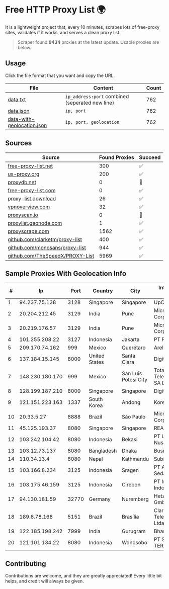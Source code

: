 
# Free HTTP Proxy List 🌍

It is a lightweight project that, every 10 minutes, scrapes lots of free-proxy sites, validates if it works, and serves a clean proxy list.


> Scraper found **9434** proxies at the latest update. Usable proxies are below.

## Usage

Click the file format that you want and copy the URL.


|File|Content|Count|
|----|-------|-----|
|[data.txt](https://raw.githubusercontent.com/themiralay/Proxy-List-World/master/data.txt)|`ip_address:port` combined (seperated new line)|762|
|[data.json](https://raw.githubusercontent.com/themiralay/Proxy-List-World/master/data.json)|`ip, port`|762|
|[data-with-geolocation.json](https://raw.githubusercontent.com/themiralay/Proxy-List-World/master/data-with-geolocation.json)|`ip, port, geolocation`|762|

## Sources

|Source|Found Proxies|Succeed|
|------|-------------|-------|
|[free-proxy-list.net](https://free-proxy-list.net)|300|✅|
|[us-proxy.org](https://www.us-proxy.org)|200|✅|
|[proxydb.net](http://proxydb.net)|0|🚫|
|[free-proxy-list.com](https://free-proxy-list.com/?page=&port=&type%5B%5D=http&type%5B%5D=https&up_time=0&search=Search)|0|✅|
|[proxy-list.download](https://www.proxy-list.download/HTTP)|26|✅|
|[vpnoverview.com](https://vpnoverview.com/privacy/anonymous-browsing/free-proxy-servers)|32|✅|
|[proxyscan.io](https://www.proxyscan.io)|0|🚫|
|[proxylist.geonode.com](https://proxylist.geonode.com/api/proxy-list?limit=300&page=1&sort_by=lastChecked&sort_type=desc&protocols=http,https)|1|✅|
|[proxyscrape.com](https://api.proxyscrape.com/v2/?request=displayproxies&protocol=http&timeout=10000&country=all&ssl=all&anonymity=all)|1562|✅|
|[github.com/clarketm/proxy-list](https://raw.githubusercontent.com/clarketm/proxy-list/master/proxy-list-raw.txt)|400|✅|
|[github.com/monosans/proxy-list](https://raw.githubusercontent.com/monosans/proxy-list/main/proxies/http.txt)|944|✅|
|[github.com/TheSpeedX/PROXY-List](https://raw.githubusercontent.com/TheSpeedX/PROXY-List/master/http.txt)|5969|✅|


## Sample Proxies With Geolocation Info

|#|Ip|Port|Country|City|Internet Service Provider|
|-|--|----|-------|----|-------------------------|
|1|94.237.75.138|3128|Singapore|Singapore|UpCloud Ltd|
|2|20.204.212.45|3129|India|Pune|Microsoft Corporation|
|3|20.219.176.57|3129|India|Pune|Microsoft Corporation|
|4|101.255.208.22|3127|Indonesia|Jakarta|PT Remala Abadi|
|5|209.170.74.162|999|Mexico|Querétaro|Arelion|
|6|137.184.15.145|8000|United States|Santa Clara|DigitalOcean, LLC|
|7|148.230.180.170|999|Mexico|San Luis Potosí City|Total Play Telecomunicaciones SA De CV|
|8|128.199.187.210|8000|Singapore|Singapore|DigitalOcean, LLC|
|9|121.151.223.163|1337|South Korea|Andong|Korea Telecom|
|10|20.33.5.27|8888|Brazil|São Paulo|Microsoft Corporation|
|11|45.125.193.37|8080|Singapore|Singapore|READYSERVER|
|12|103.242.104.42|8080|Indonesia|Bekasi|PT Lintas Jaringan Nusantara|
|13|103.12.73.137|8080|Bangladesh|Dhaka|Business Network|
|14|110.34.13.4|8080|Nepal|Kathmandu|Subisu Cablenet|
|15|103.166.8.234|3125|Indonesia|Sragen|PT Akses Bersama Sedaya|
|16|103.175.46.159|3125|Indonesia|Cirebon|PT Internet Keluarga Indonesia|
|17|94.130.181.59|32770|Germany|Nuremberg|Hetzner Online GmbH|
|18|189.6.78.168|5151|Brazil|Brasília|Claro NXT Telecomunicacoes Ltda|
|19|122.185.198.242|7999|India|Gurugram|Bharti Airtel Limited|
|20|121.101.134.22|8080|Indonesia|Wonosobo|PT SELARAS CITRA TERABIT|



## Contributing

Contributions are welcome, and they are greatly appreciated! Every
little bit helps, and credit will always be given.


